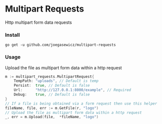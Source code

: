# Multipart Requests
Http multipart form data requests

### Install
```
go get -u github.com/joegasewicz/multipart-requests
```

### Usage
Upload the file as multipart form data within a http request
```go
m := multipart_requests.MultipartRequest{
    TempPath: "uploads", // Default is temp
    Persist:  true, // Default is false
	Url:      "http://127.0.0.1:8000/example", // Required
    Debug:    true, // Default is false
}
// If a file is being obtained via a form request then use this helper
fileName, file, err := m.GetFile(r, "logo")
// Upload the file as multipart form data within a http request
_, err = m.Upload(file,  *fileName, "logo")
```


